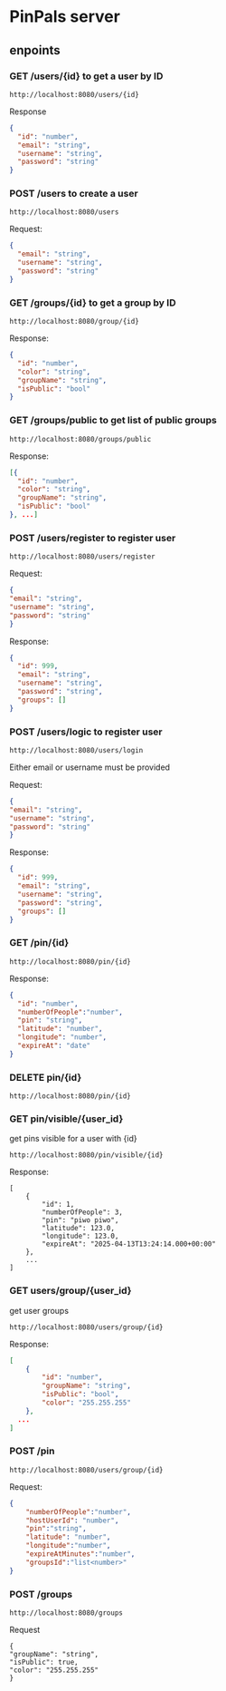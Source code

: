# PinPals server




## enpoints
### GET /users/{id} to get a user by ID

```
http://localhost:8080/users/{id}
```
Response 
```json
{
  "id": "number",
  "email": "string",
  "username": "string",
  "password": "string"
}

```

### POST /users to create a user
```
http://localhost:8080/users
```
Request:
```json
{
  "email": "string",
  "username": "string",
  "password": "string"
}
```


### GET /groups/{id} to get a group by ID
```
http://localhost:8080/group/{id}
```
Response:
```json
{
  "id": "number",
  "color": "string",
  "groupName": "string",
  "isPublic": "bool"
}

```

### GET /groups/public to get list of public groups
```
http://localhost:8080/groups/public
```
Response:
```json
[{
  "id": "number",
  "color": "string",
  "groupName": "string",
  "isPublic": "bool"
}, ...]
```

### POST /users/register to register user
```
http://localhost:8080/users/register
```
Request:
```json
{
"email": "string",
"username": "string",
"password": "string"
}
```
Response:
```json
{
  "id": 999,
  "email": "string",
  "username": "string",
  "password": "string",
  "groups": []
}
```

### POST /users/logic to register user
```
http://localhost:8080/users/login
```
Either email or username must be provided

Request:
```json
{
"email": "string",
"username": "string",
"password": "string"
}
```
Response:
```json
{
  "id": 999,
  "email": "string",
  "username": "string",
  "password": "string",
  "groups": []
}
```
### GET /pin/{id}

```
http://localhost:8080/pin/{id}

```

Response:
```json
{
  "id": "number",
  "numberOfPeople":"number",
  "pin": "string",
  "latitude": "number",
  "longitude": "number",
  "expireAt": "date"
}

```
### DELETE pin/{id}

```
http://localhost:8080/pin/{id}

```

### GET pin/visible/{user_id} 
get pins visible for a user with {id}

```
http://localhost:8080/pin/visible/{id}
```

Response:
```
[
    {
        "id": 1,
        "numberOfPeople": 3,
        "pin": "piwo piwo",
        "latitude": 123.0,
        "longitude": 123.0,
        "expireAt": "2025-04-13T13:24:14.000+00:00"
    }, 
    ... 
]
```

### GET users/group/{user_id}

get user groups
```
http://localhost:8080/users/group/{id}
```

Response:
```json
[
    {
        "id": "number",
        "groupName": "string",
        "isPublic": "bool",
        "color": "255.255.255"
    },
  ...
]
```

### POST /pin

```
http://localhost:8080/users/group/{id}
```

Request:
```json
{
    "numberOfPeople":"number",
    "hostUserId": "number",
    "pin":"string",
    "latitude": "number",
    "longitude":"number",
    "expireAtMinutes":"number",
    "groupsId":"list<number>"
}
```

### POST /groups

```
http://localhost:8080/groups
```

Request
```
{
"groupName": "string",
"isPublic": true,
"color": "255.255.255"
}
```
